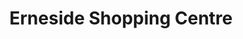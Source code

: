 ---
title: "Erneside Shopping Centre"
url: /enniskillen/erneside-shopping-centre/
shop: Einkaufszentrum
---
